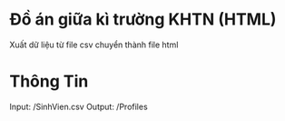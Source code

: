 # Đồ án giữa kì trường KHTN (HTML)
Xuất dữ liệu từ file csv chuyển thành file html
# Thông Tin
Input: /SinhVien.csv
Output: /Profiles


